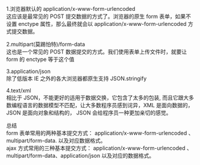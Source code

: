 1.浏览器默认的 application/x-www-form-urlencoded  
这应该是最常见的 POST 提交数据的方式了。浏览器的原生 form 表单，如果不设置 enctype 属性，那么最终就会以 application/x-www-form-urlencoded 方式提交数据。

2.multipart(莫踢怕特)/form-data  
这也是一个常见的 POST 数据提交的方式。我们使用表单上传文件时，就要让 form 的 enctype 等于这个值

3.application/json  
除了低版本 IE 之外的各大浏览器都原生支持 JSON.stringify

4.text/xml  
相比于 JSON，不能更好的适用于数据交换，它包含了太多的包装, 而且它跟大多数编程语言的数据模型不匹配，让大多数程序员感到诧异，XML 是面向数据的，JSON 是面向对象和结构的， JSON 会给程序员一种更加亲切的感觉。

总结  
form 表单常用的两种基本提交方式： application/x-www-form-urlencoded 、multipart/form-data. 以及对应数据格式。  
ajax 方式常用的三种基本提交方式： application/x-www-form-urlencoded 、multipart/form-data、application/json 以及对应的数据格式。
